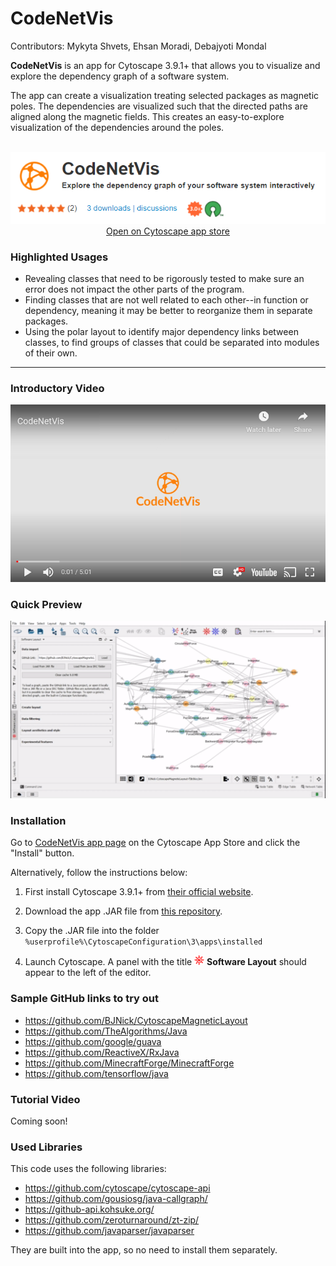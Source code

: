 
# CodeNetVis

Contributors: Mykyta Shvets, Ehsan Moradi, Debajyoti Mondal

**CodeNetVis** is an app for Cytoscape 3.9.1+ that allows you to
visualize and explore the dependency graph of a software
system.

The app can create a visualization treating
selected packages as magnetic poles. The dependencies are
visualized such that the directed paths are aligned along
the magnetic fields. This creates an easy-to-explore
visualization of the dependencies around the poles.
<br><br>
<p align="center"><a href="https://apps.cytoscape.org/apps/codenetvis"><img src="app-store-preview.png" alt="App Store Preview"><br>Open on Cytoscape app store</a></p>

### Highlighted Usages

- Revealing classes that need to be
  rigorously tested to make sure an error does not impact
  the other parts of the program.
- Finding classes that are not well related
  to each other--in function or dependency, meaning it may be
  better to reorganize them in separate packages.
- Using the polar layout to identify major dependency
  links between classes, to find groups of classes that could be
  separated into modules of their own.

---

### Introductory Video

[![Introduction to CodeNetVis](youtube-video.png)](https://youtu.be/aC_zvUjOr8A?t=0s "Introduction to CodeNetVis")

### Quick Preview

<img src="CodeNetVis.gif" width="800" alt="Preview gif of CodeNetVis"> 


### Installation

Go to [CodeNetVis app page](https://apps.cytoscape.org/apps/codenetvis) on the Cytoscape App Store and click the "Install" button. 

Alternatively, follow the instructions below:

1. First install Cytoscape 3.9.1+ from [their official website](https://cytoscape.org/).

2. Download the app .JAR file from 
[this repository](https://github.com/vgalab/CodeNetVis/raw/master/target/codenetvis-1.0.jar).

3. Copy the .JAR file into the folder
`%userprofile%\CytoscapeConfiguration\3\apps\installed`

4. Launch Cytoscape. A panel with the title ![Icon](src/main/resources/icons/add_pole_N_icon_16.png) **Software Layout**
should appear to the left of the editor.


### Sample GitHub links to try out

- https://github.com/BJNick/CytoscapeMagneticLayout
- https://github.com/TheAlgorithms/Java
- https://github.com/google/guava
- https://github.com/ReactiveX/RxJava
- https://github.com/MinecraftForge/MinecraftForge
- https://github.com/tensorflow/java

### Tutorial Video

Coming soon!


### Used Libraries

This code uses the following libraries:

- https://github.com/cytoscape/cytoscape-api
- https://github.com/gousiosg/java-callgraph/
- https://github-api.kohsuke.org/
- https://github.com/zeroturnaround/zt-zip/
- https://github.com/javaparser/javaparser

They are built into the app, so no need to install them separately.


